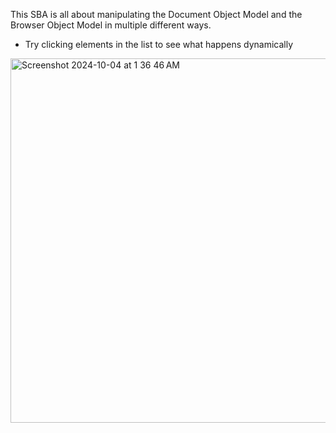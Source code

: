 This SBA is all about manipulating the Document Object Model and the Browser Object Model in multiple different ways.

- Try clicking elements in the list to see what happens dynamically

<img width="583" alt="Screenshot 2024-10-04 at 1 36 46 AM" src="https://github.com/user-attachments/assets/78bb628a-3364-49fc-b721-dfc19cbd1b24">
